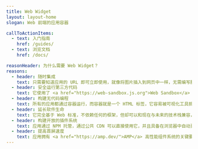 ```yaml
---
title: Web Widget
layout: layout-home
slogan: Web 前端的应用容器

callToActionItems:
  - text: 入门指南
    href: /guides/
  - text: 浏览文档
    href: /docs/

reasonHeader: 为什么需要 Web Widget？
reasons:
  - header: 随时集成
    text: 只需要知道应用的 URL 即可立即使用，就像将图片插入到网页中一样，无需编写胶水代码、亦无须测试。
  - header: 安全运行第三方代码
    text: 它使用了 <a href="https://web-sandbox.js.org">Web Sandbox</a> BOM 虚拟化技术，它隔离了第三方代码潜在的 XSS 攻击、钓鱼链接等。
  - header: 构建无代码编程
    text: 所有的应用都通过容器运行，而容器就是一个 HTML 标签，它容易被可视化工具排版、被服务端模板输出。
  - header: 延长软件生命
    text: 它完全基于 Web 标准，不依赖任何的框架，但却可以和现在与未来的技术栈兼容，包括 React 与 Vue 等。
  - header: 构建开放的插件系统
    text: 应用通过 NPM 托管，通过公共 CDN 可以直接使用它，并且具备在浏览器中自动更新版本的能力。
  - header: 提高首屏速度
    text: 应用拥有 <a href="https://amp.dev/">AMP</a> 高性能组件系统的关键要素，有利于实现首屏性能领先的网页架构。
---
```

